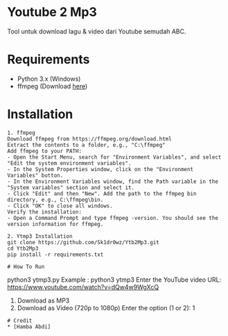 # Youtube 2 Mp3
Tool untuk download lagu & video dari Youtube semudah ABC.

# Requirements

- Python 3.x (Windows)
- ffmpeg (Download [here](https://ffmpeg.org/download.html))

# Installation
```
1. ffmpeg
Download ffmpeg from https://ffmpeg.org/download.html
Extract the contents to a folder, e.g., "C:\ffmpeg"
Add ffmpeg to your PATH:
- Open the Start Menu, search for "Environment Variables", and select "Edit the system environment variables".
- In the System Properties window, click on the "Environment Variables" button.
- In the Environment Variables window, find the Path variable in the "System variables" section and select it.
- Click "Edit" and then "New". Add the path to the ffmpeg bin directory, e.g., C:\ffmpeg\bin.
- Click "OK" to close all windows.
Verify the installation:
- Open a Command Prompt and type ffmpeg -version. You should see the version information for ffmpeg.

2. Ytmp3 Installation
git clone https://github.com/Sk1dr0wz/Ytb2Mp3.git
cd Ytb2Mp3
pip install -r requirements.txt

# How To Run
```
python3 ytmp3.py
Example : 
python3 ytmp3
Enter the YouTube video URL: https://www.youtube.com/watch?v=dQw4w9WgXcQ
1. Download as MP3
2. Download as Video (720p to 1080p)
Enter the option (1 or 2): 1

```
# Credit
* [Hamba Abdi]